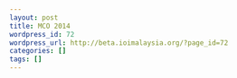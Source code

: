 ```yaml
---
layout: post
title: MCO 2014
wordpress_id: 72
wordpress_url: http://beta.ioimalaysia.org/?page_id=72
categories: []
tags: []
---
```


